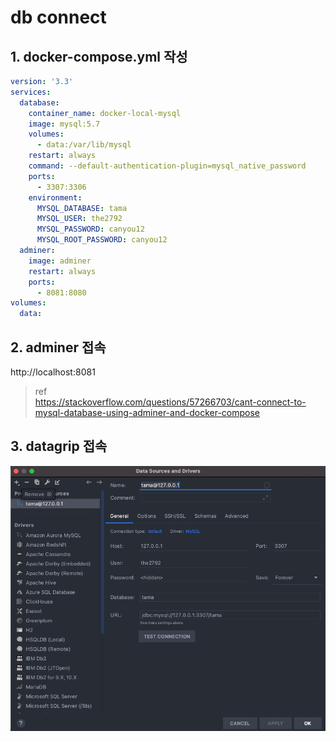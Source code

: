 # db connect
## 1. docker-compose.yml 작성
```yaml
version: '3.3'
services:
  database:
    container_name: docker-local-mysql
    image: mysql:5.7
    volumes:
      - data:/var/lib/mysql
    restart: always
    command: --default-authentication-plugin=mysql_native_password
    ports:
      - 3307:3306
    environment:
      MYSQL_DATABASE: tama
      MYSQL_USER: the2792
      MYSQL_PASSWORD: canyou12
      MYSQL_ROOT_PASSWORD: canyou12
  adminer:
    image: adminer
    restart: always
    ports:
      - 8081:8080
volumes:
  data:
```
## 2. adminer 접속 
http://localhost:8081
> ref <br>
> https://stackoverflow.com/questions/57266703/cant-connect-to-mysql-database-using-adminer-and-docker-compose

## 3. datagrip 접속
![datagrip connect](./images/mysql_datagrip.png)